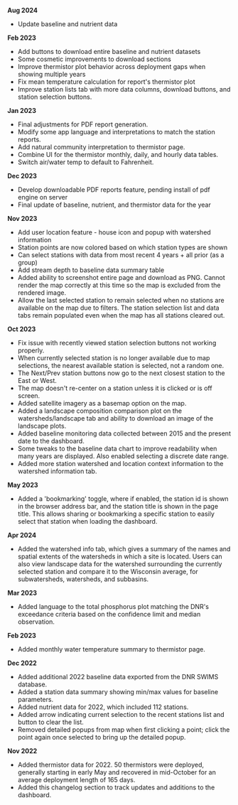 **Aug 2024**

* Update baseline and nutrient data

**Feb 2023**

* Add buttons to download entire baseline and nutrient datasets
* Some cosmetic improvements to download sections
* Improve thermistor plot behavior across deployment gaps when showing multiple years
* Fix mean temperature calculation for report's thermistor plot
* Improve station lists tab with more data columns, download buttons, and station selection buttons.

**Jan 2023**

* Final adjustments for PDF report generation.
* Modify some app language and interpretations to match the station reports.
* Add natural community interpretation to thermistor page.
* Combine UI for the thermistor monthly, daily, and hourly data tables.
* Switch air/water temp to default to Fahrenheit.

**Dec 2023**

* Develop downloadable PDF reports feature, pending install of pdf engine on server
* Final update of baseline, nutrient, and thermistor data for the year

**Nov 2023**

* Add user location feature - house icon and popup with watershed information
* Station points are now colored based on which station types are shown
* Can select stations with data from most recent 4 years + all prior (as a group)
* Add stream depth to baseline data summary table
* Added ability to screenshot entire page and download as PNG. Cannot render the map correctly at this time so the map is excluded from the rendered image.
* Allow the last selected station to remain selected when no stations are available on the map due to filters. The station selection list and data tabs remain populated even when the map has all stations cleared out.

**Oct 2023**

* Fix issue with recently viewed station selection buttons not working properly.
* When currently selected station is no longer available due to map selections, the nearest available station is selected, not a random one.
* The Next/Prev station buttons now go to the next closest station to the East or West.
* The map doesn't re-center on a station unless it is clicked or is off screen.
* Added satellite imagery as a basemap option on the map.
* Added a landscape composition comparison plot on the watersheds/landscape tab and ability to download an image of the landscape plots.
* Added baseline monitoring data collected between 2015 and the present date to the dashboard.
* Some tweaks to the baseline data chart to improve readability when many years are displayed. Also enabled selecting a discrete date range.
* Added more station watershed and location context information to the watershed information tab.

**May 2023**

* Added a 'bookmarking' toggle, where if enabled, the station id is shown in the browser address bar, and the station title is shown in the page title. This allows sharing or bookmarking a specific station to easily select that station when loading the dashboard.

**Apr 2024**

* Added the watershed info tab, which gives a summary of the names and spatial extents of the watersheds in which a site is located. Users can also view landscape data for the watershed surrounding the currently selected station and compare it to the Wisconsin average, for subwatersheds, watersheds, and subbasins.

**Mar 2023**

* Added language to the total phosphorus plot matching the DNR's exceedance criteria based on the confidence limit and median observation.

**Feb 2023**

* Added monthly water temperature summary to thermistor page.

**Dec 2022**

* Added additional 2022 baseline data exported from the DNR SWIMS database.
* Added a station data summary showing min/max values for baseline parameters.
* Added nutrient data for 2022, which included 112 stations.
* Added arrow indicating current selection to the recent stations list and button to clear the list.
* Removed detailed popups from map when first clicking a point; click the point again once selected to bring up the detailed popup.

**Nov 2022**

* Added thermistor data for 2022. 50 thermistors were deployed, generally starting in early May and recovered in mid-October for an average deployment length of 165 days.
* Added this changelog section to track updates and additions to the dashboard.

